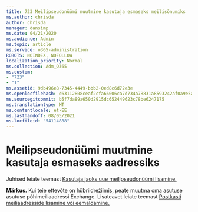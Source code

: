 ```yaml
---
title: 723 Meilipseudonüümi muutmine kasutaja esmaseks meilisõnumiks
ms.author: chrisda
author: chrisda
manager: dansimp
ms.date: 04/21/2020
ms.audience: Admin
ms.topic: article
ms.service: o365-administration
ROBOTS: NOINDEX, NOFOLLOW
localization_priority: Normal
ms.collection: Adm_O365
ms.custom:
- "723"
- "1"
ms.assetid: 9db496e8-7345-4449-bbb2-0ed8c6d72e3e
ms.openlocfilehash: d63112808ceaf2cfa66006ca7d734a78831a8593242af0a9e5ad86787e67cf1a
ms.sourcegitcommit: b5f7da89a650d2915dc652449623c78be6247175
ms.translationtype: MT
ms.contentlocale: et-EE
ms.lasthandoff: 08/05/2021
ms.locfileid: "54114888"
---
```

# <a name="make-an-email-alias-the-primary-address-for-a-user"></a>Meilipseudonüümi muutmine kasutaja esmaseks aadressiks

Juhised leiate teemast [Kasutaja jaoks uue meilipseudonüümi lisamine.](https://docs.microsoft.com/microsoft-365/admin/email/add-another-email-alias-for-a-user)

**Märkus.** Kui teie ettevõte on hübriidrežiimis, peate muutma oma asutuse asutuse põhimeiliaadressi Exchange. Lisateavet leiate teemast [Postkasti meiliaadresside lisamine või eemaldamine.](https://technet.microsoft.com/library/bb123794.aspx)
